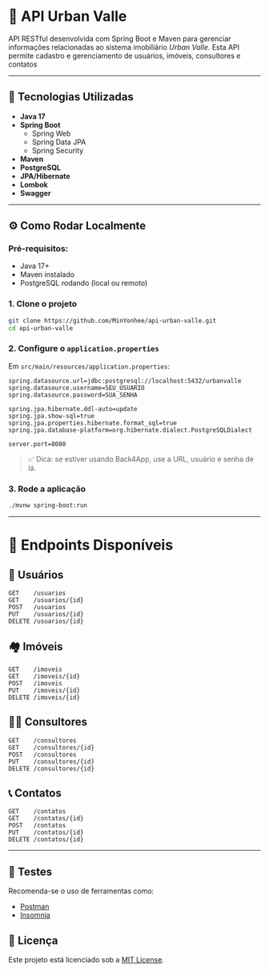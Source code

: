 # 🏡 API Urban Valle

API RESTful desenvolvida com Spring Boot e Maven para gerenciar informações relacionadas ao sistema imobiliário *Urban Valle*. Esta API permite cadastro e gerenciamento de usuários, imóveis, consultores e contatos

---

## 🚀 Tecnologias Utilizadas

- **Java 17**
- **Spring Boot**
  - Spring Web
  - Spring Data JPA
  - Spring Security
- **Maven**
- **PostgreSQL**
- **JPA/Hibernate**
- **Lombok**
- **Swagger**
  
---

## ⚙️ Como Rodar Localmente

### Pré-requisitos:

* Java 17+
* Maven instalado
* PostgreSQL rodando (local ou remoto)

### 1. Clone o projeto

```bash
git clone https://github.com/MinYonhee/api-urban-valle.git
cd api-urban-valle
```

### 2. Configure o `application.properties`

Em `src/main/resources/application.properties`:

```properties
spring.datasource.url=jdbc:postgresql://localhost:5432/urbanvalle
spring.datasource.username=SEU_USUARIO
spring.datasource.password=SUA_SENHA

spring.jpa.hibernate.ddl-auto=update
spring.jpa.show-sql=true
spring.jpa.properties.hibernate.format_sql=true
spring.jpa.database-platform=org.hibernate.dialect.PostgreSQLDialect

server.port=8080
```

> ✅ Dica: se estiver usando Back4App, use a URL, usuário e senha de lá.

### 3. Rode a aplicação

```bash
./mvnw spring-boot:run
```

---

# 🔗 Endpoints Disponíveis

## 👤 Usuários

```
GET    /usuarios
GET    /usuarios/{id}
POST   /usuarios
PUT    /usuarios/{id}
DELETE /usuarios/{id}
```

## 🏘️ Imóveis

```
GET    /imoveis
GET    /imoveis/{id}
POST   /imoveis
PUT    /imoveis/{id}
DELETE /imoveis/{id}
```

## 🧑‍💼 Consultores

```
GET    /consultores
GET    /consultores/{id}
POST   /consultores
PUT    /consultores/{id}
DELETE /consultores/{id}
```

## 📞 Contatos

```
GET    /contatos
GET    /contatos/{id}
POST   /contatos
PUT    /contatos/{id}
DELETE /contatos/{id}
```

---

## 🧪 Testes

Recomenda-se o uso de ferramentas como:

- [Postman](https://www.postman.com/)
- [Insomnia](https://insomnia.rest/)


## 📝 Licença

Este projeto está licenciado sob a [MIT License](LICENSE).
